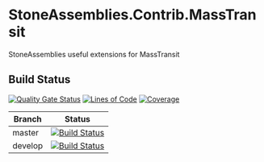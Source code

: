 StoneAssemblies.Contrib.MassTransit
===================================

StoneAssemblies useful extensions for MassTransit

Build Status
------------
[![Quality Gate Status](https://sonarcloud.io/api/project_badges/measure?project=StoneAssemblies.Contrib.MassTransit&metric=alert_status)](https://sonarcloud.io/dashboard?id=StoneAssemblies.Contrib.MassTransit)
[![Lines of Code](https://sonarcloud.io/api/project_badges/measure?project=StoneAssemblies.Contrib.MassTransit&metric=ncloc)](https://sonarcloud.io/dashboard?id=StoneAssemblies.Contrib.MassTransit)
[![Coverage](https://sonarcloud.io/api/project_badges/measure?project=StoneAssemblies.Contrib.MassTransit&metric=coverage)](https://sonarcloud.io/dashboard?id=StoneAssemblies.Contrib.MassTransit)

Branch | Status
------ | :------:
master | [![Build Status](https://dev.azure.com/alexfdezsauco/External%20Repositories%20Builds/_apis/build/status/stoneassemblies.StoneAssemblies.Contrib.MassTransit?branchName=master)](https://dev.azure.com/alexfdezsauco/External%20Repositories%20Builds/_build/latest?definitionId=13&branchName=master)
develop | [![Build Status](https://dev.azure.com/alexfdezsauco/External%20Repositories%20Builds/_apis/build/status/stoneassemblies.StoneAssemblies.Contrib.MassTransit?branchName=develop)](https://dev.azure.com/alexfdezsauco/External%20Repositories%20Builds/_build/latest?definitionId=13&branchName=develop)
